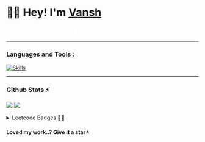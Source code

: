 <div align="left">
    <h1>👋🏻 Hey! I'm <a href="https://vansh27.vercel.app" target="_blank">Vansh</a></h1>
    <h3 style="color:white">Learning and building 🧑🏻‍💻 everyday - one commit at a time.</h3>
</div>

---

### Languages and Tools :

<p>
  <a href="https://skillicons.dev">
    <img src="https://skillicons.dev/icons?i=html,css,js,react,redux,tailwind,nodejs,express,mongodb,postgresql,mysql,git,github,vercel,npm,docker,vite,postman" alt="Skills" />
  </a>
</p>

---

### Github Stats ⚡

<a href="#">![](https://github-readme-streak-stats.herokuapp.com/?user=vansh-vm04&layout=compact&theme=blueberry&count_private=true&hide_border=true)</a>
<a href="#">![](https://github-readme-stats.vercel.app/api/top-langs/?username=vansh-vm04&layout=compact&theme=blueberry&count_private=true&hide_border=true)</a>

<details>
  <summary>Leetcode Badges 🧑‍💻</summary>
<img src="https://leetcode-badge-showcase.vercel.app/api?username=vansh2704&animated=true&theme=black" alt="" />
</details>

#### Loved my work..? Give it a star⭐

